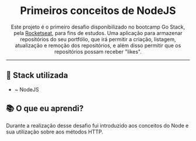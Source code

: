 <h1 align="center">
Primeiros conceitos de NodeJS</h1>

<p align="center">Este projeto é o primeiro desafio disponibilizado no bootcamp Go Stack, pela <a href="https://rocketseat.com.br/">Rocketseat</a>, para fins de estudos. Uma aplicação para armazenar repositórios do seu portfólio, que irá permitir a criação, listagem, atualização e remoção dos repositórios, e além disso permitir que os repositórios possam receber "likes".</p>

<hr>

## 🎂 Stack utilizada

-  ~ NodeJS

## 📚 O que eu aprendi?

<p>Durante a realização desse desafio fui introduzido aos conceitos do Node e sua utilização sobre aos métodos HTTP. </p>
